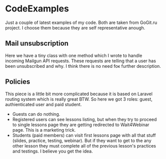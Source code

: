 # CodeExamples
Just a couple of latest examples of my code. Both are taken from GoGit.ru project. I choose them because they are self representative anough.

## Mail unsubscription
Here we have a tiny class with one method which I wrote to handle incoming Mailgun API requests. These requests are telling that a user has been unsubscribed and why. I think there is no need foк further description.

## Policies
This piece is a little bit more complicated because it is based on Laravel routing system which is really great BTW. So here we got 3 roles: guest, authienticated user and paid student.
- Guests can do nothing.
- Registered users can see lessons listing, but when they try to proceed to single lessons page they are getting redirected to Wait4Webinar page. This is a marketing trick.
- Students (paid members) can visit first lessons page with all that stuff (slides, practice, testing, webinar). But if they want to get to the any other lesson they must complete all of the previous lesson's practices and testings. I believe you get the idea.
